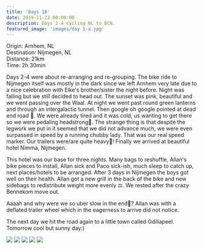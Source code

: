 ```yaml
---
title: 'Days 18'
date: 2019-11-22 00:00:00
description: Days 2-4 cycling NL to BCN.
featured_image: 'images/day 1-a.jpg'
---
```


Origin: Arnhem, NL <br>
Destination: Nijmegen, NL <br>
Distance: 21km <br>
Time: 2h 30min <br>

Days 2-4 were about re-arranging and re-grouping. The bike ride to Nijmegen itself was mostly in the dark since we left Arnhem very late due to a nice celebration with Elke's brother/sister the night before. Night was falling but we still decided to head out. The sunset was pink, beautiful and we went passing over the Waal. At night we went past round green lanterns and through an intergalactic tunnel. Then google oh google pointed at dead end road 📍. We were already tired and it was cold, us wanting to get there so we were pedaling headstrong💨. The strange thing is that despite the legwork we put in it seemed that we did not advance much, we were even surpassed in speed by a running chubby lady. That was our real speed marker. Our trailers were/are quite heavy🐷! Finally we arrived at beautiful hotel Nimma, Nijmegen.

This hotel was our base for three nights. Many bags to reshuffle, Allan's bike pieces to install, Allan sick and Paco sick-ish, much sleep to catch up, next places/hotels to be arranged. After 3 days in Nijmegen the boys got well on their health. Allan got a new grill in the back of the bike and new sidebags to redistribute weight more evenly ⚖. We rested after the crazy Bennekom move out.

Aaaah and why were we so uber slow in the end🐢? Allan was with a deflated trailer wheel which in the eagerness to arrive did not notice.

The next day we hit the road again to a little town called Odiliapeel. Tomorrow cool but sunny day:)

<div class="gallery" data-columns="1">
	<img src="/images/day 2-b.png">
	<img src="/images/day 2-c.png">
	<img src="/images/day 2-d.jpeg">
	<img src="/images/day 2-f.jpeg">
	<img src="/images/day 2-g.jpeg">
</div>
